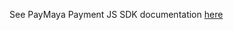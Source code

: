 See PayMaya Payment JS SDK documentation <a href="https://staging-dev.paymaya.com/blog/entry/payment-js-sdk">here</a>